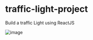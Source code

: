 # traffic-light-project
Build a traffic Light using ReactJS

![image](https://user-images.githubusercontent.com/17516496/182109702-c7520db3-57d7-4a1d-8425-c64cf35889b2.png)
